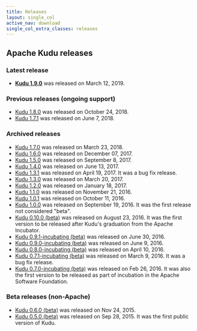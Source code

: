 ```yaml
---
title: Releases
layout: single_col
active_nav: download
single_col_extra_classes: releases
---
```


## Apache Kudu releases

### Latest release

* **[Kudu 1.9.0](1.9.0/)** was released on March 12, 2019. <!-- LATREL: DO NOT REMOVE -->

### Previous releases (ongoing support)

* [Kudu 1.8.0](1.8.0/) was released on October 24, 2018. <!-- PREVREL: DO NOT REMOVE -->
* [Kudu 1.7.1](1.7.1/) was released on June 7, 2018.

### Archived releases

* [Kudu 1.7.0](1.7.0/) was released on March 23, 2018. <!--ARCHREL: DO NOT REMOVE -->
* [Kudu 1.6.0](1.6.0/) was released on December 07, 2017.
* [Kudu 1.5.0](1.5.0/) was released on September 8, 2017.
* [Kudu 1.4.0](1.4.0/) was released on June 13, 2017.
* [Kudu 1.3.1](1.3.1/) was released on April 19, 2017. It was a bug fix release.
* [Kudu 1.3.0](1.3.0/) was released on March 20, 2017.
* [Kudu 1.2.0](1.2.0/) was released on January 18, 2017.
* [Kudu 1.1.0](1.1.0/) was released on November 21, 2016.
* [Kudu 1.0.1](1.0.1/) was released on October 11, 2016.
* [Kudu 1.0.0](1.0.0/) was released on September 19, 2016.
    It was the first release not considered "beta".
* [Kudu 0.10.0 (beta)](0.10.0/) was released on August 23, 2016.
    It was the first version to be released after Kudu's graduation from the
    Apache Incubator.
* [Kudu 0.9.1-incubating (beta)](0.9.1/) was released on June 30, 2016.
* [Kudu 0.9.0-incubating (beta)](0.9.0/) was released on June 9, 2016.
* [Kudu 0.8.0-incubating (beta)](0.8.0/) was released on April 10, 2016.
* [Kudu 0.7.1-incubating (beta)](0.7.1/) was released on March 9, 2016. It was a bug fix release.
* [Kudu 0.7.0-incubating (beta)](0.7.0/) was released on Feb 26, 2016.
  It was also the first version to be released as part of incubation in the Apache Software Foundation.

### Beta releases (non-Apache)

* [Kudu 0.6.0 (beta)](0.6.0/) was released on Nov 24, 2015.
* [Kudu 0.5.0 (beta)](0.5.0/) was released on Sep 28, 2015. It was the first public version of Kudu.
